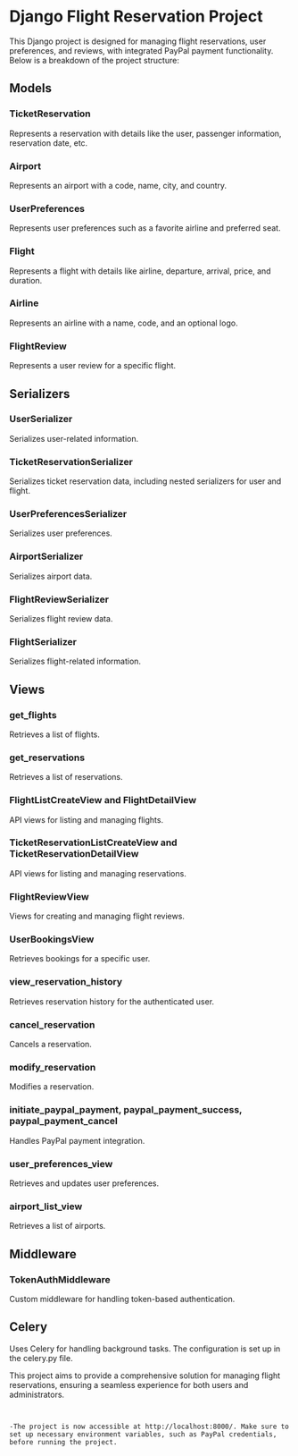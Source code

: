 # Django Flight Reservation Project

This Django project is designed for managing flight reservations, user preferences, and reviews, with integrated PayPal payment functionality. Below is a breakdown of the project structure:

## Models

### TicketReservation
Represents a reservation with details like the user, passenger information, reservation date, etc.

### Airport
Represents an airport with a code, name, city, and country.

### UserPreferences
Represents user preferences such as a favorite airline and preferred seat.

### Flight
Represents a flight with details like airline, departure, arrival, price, and duration.

### Airline
Represents an airline with a name, code, and an optional logo.

### FlightReview
Represents a user review for a specific flight.

## Serializers

### UserSerializer
Serializes user-related information.

### TicketReservationSerializer
Serializes ticket reservation data, including nested serializers for user and flight.

### UserPreferencesSerializer
Serializes user preferences.

### AirportSerializer
Serializes airport data.

### FlightReviewSerializer
Serializes flight review data.

### FlightSerializer
Serializes flight-related information.

## Views

### get_flights
Retrieves a list of flights.

### get_reservations
Retrieves a list of reservations.

### FlightListCreateView and FlightDetailView
API views for listing and managing flights.

### TicketReservationListCreateView and TicketReservationDetailView
API views for listing and managing reservations.

### FlightReviewView
Views for creating and managing flight reviews.

### UserBookingsView
Retrieves bookings for a specific user.

### view_reservation_history
Retrieves reservation history for the authenticated user.

### cancel_reservation
Cancels a reservation.

### modify_reservation
Modifies a reservation.

### initiate_paypal_payment, paypal_payment_success, paypal_payment_cancel
Handles PayPal payment integration.

### user_preferences_view
Retrieves and updates user preferences.

### airport_list_view
Retrieves a list of airports.

## Middleware

### TokenAuthMiddleware
Custom middleware for handling token-based authentication.

## Celery

Uses Celery for handling background tasks. The configuration is set up in the celery.py file.

This project aims to provide a comprehensive solution for managing flight reservations, ensuring a seamless experience for both users and administrators.


 ```


-The project is now accessible at http://localhost:8000/. Make sure to set up necessary environment variables, such as PayPal credentials, before running the project.
